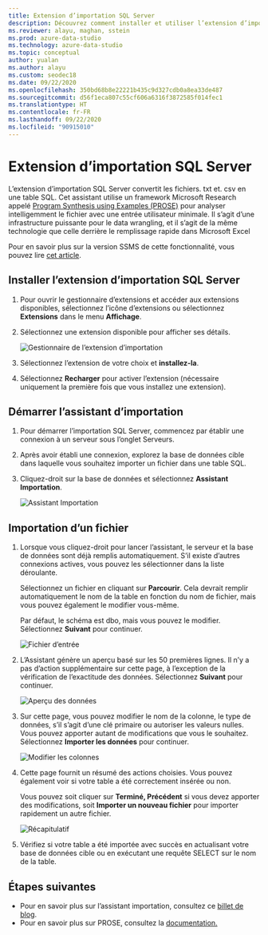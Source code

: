 ```yaml
---
title: Extension d’importation SQL Server
description: Découvrez comment installer et utiliser l’extension d’importation SQL Server pour Azure Data Studio, un assistant qui convertit les fichiers .txt et .csv en table SQL.
ms.reviewer: alayu, maghan, sstein
ms.prod: azure-data-studio
ms.technology: azure-data-studio
ms.topic: conceptual
author: yualan
ms.author: alayu
ms.custom: seodec18
ms.date: 09/22/2020
ms.openlocfilehash: 350bd68b8e22221b435c9d327cdb0a8ea33de487
ms.sourcegitcommit: d56f1eca807c55cf606a6316f3872585f014fec1
ms.translationtype: HT
ms.contentlocale: fr-FR
ms.lasthandoff: 09/22/2020
ms.locfileid: "90915010"
---
```

# <a name="sql-server-import-extension"></a>Extension d’importation SQL Server

L’extension d’importation SQL Server convertit les fichiers. txt et. csv en une table SQL. Cet assistant utilise un framework Microsoft Research appelé [Program Synthesis using Examples (PROSE)](https://microsoft.github.io/prose/) pour analyser intelligemment le fichier avec une entrée utilisateur minimale. Il s’agit d’une infrastructure puissante pour le data wrangling, et il s’agit de la même technologie que celle derrière le remplissage rapide dans Microsoft Excel

Pour en savoir plus sur la version SSMS de cette fonctionnalité, vous pouvez lire [cet article](../relational-databases/import-export/import-flat-file-wizard.md).

## <a name="install-the-sql-server-import-extension"></a>Installer l’extension d’importation SQL Server

1. Pour ouvrir le gestionnaire d’extensions et accéder aux extensions disponibles, sélectionnez l’icône d’extensions ou sélectionnez **Extensions** dans le menu **Affichage**.
2. Sélectionnez une extension disponible pour afficher ses détails.

   ![Gestionnaire de l’extension d’importation](media/sql-server-import-extension/import-wizard-install.png)

3. Sélectionnez l’extension de votre choix et **installez-la**.
4. Sélectionnez **Recharger** pour activer l’extension (nécessaire uniquement la première fois que vous installez une extension).

## <a name="start-import-wizard"></a>Démarrer l’assistant d’importation

1. Pour démarrer l’importation SQL Server, commencez par établir une connexion à un serveur sous l’onglet Serveurs.
2. Après avoir établi une connexion, explorez la base de données cible dans laquelle vous souhaitez importer un fichier dans une table SQL.
3. Cliquez-droit sur la base de données et sélectionnez **Assistant Importation**.

    ![Assistant Importation](media/sql-server-import-extension/open-import-wizard.png)

## <a name="importing-a-file"></a>Importation d’un fichier

1. Lorsque vous cliquez-droit pour lancer l’assistant, le serveur et la base de données sont déjà remplis automatiquement. S’il existe d’autres connexions actives, vous pouvez les sélectionner dans la liste déroulante. 

    Sélectionnez un fichier en cliquant sur **Parcourir**. Cela devrait remplir automatiquement le nom de la table en fonction du nom de fichier, mais vous pouvez également le modifier vous-même.

    Par défaut, le schéma est dbo, mais vous pouvez le modifier. Sélectionnez **Suivant** pour continuer.

    ![Fichier d’entrée](media/sql-server-import-extension/import-wizard-input-file.png)

2. L’Assistant génère un aperçu basé sur les 50 premières lignes. Il n’y a pas d’action supplémentaire sur cette page, à l’exception de la vérification de l’exactitude des données. Sélectionnez **Suivant** pour continuer.

    ![Aperçu des données](media/sql-server-import-extension/import-wizard-preview-data.png)

3. Sur cette page, vous pouvez modifier le nom de la colonne, le type de données, s’il s’agit d’une clé primaire ou autoriser les valeurs nulles. Vous pouvez apporter autant de modifications que vous le souhaitez. Sélectionnez **Importer les données** pour continuer.

    ![Modifier les colonnes](media/sql-server-import-extension/import-wizard-modify-columns.png)

4. Cette page fournit un résumé des actions choisies. Vous pouvez également voir si votre table a été correctement insérée ou non. 

    Vous pouvez soit cliquer sur **Terminé, Précédent** si vous devez apporter des modifications, soit **Importer un nouveau fichier** pour importer rapidement un autre fichier.

    ![Récapitulatif](media/sql-server-import-extension/import-wizard-summary.png)

5. Vérifiez si votre table a été importée avec succès en actualisant votre base de données cible ou en exécutant une requête SELECT sur le nom de la table.

## <a name="next-steps"></a>Étapes suivantes

- Pour en savoir plus sur l’assistant importation, consultez ce [billet de blog](https://cloudblogs.microsoft.com/sqlserver/2018/08/30/the-august-release-of-sql-operations-studio-is-now-available/).
- Pour en savoir plus sur PROSE, consultez la [documentation.](https://microsoft.github.io/prose/)
